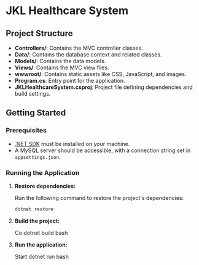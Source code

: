 # JKL Healthcare System

## Project Structure

- **Controllers/**: Contains the MVC controller classes.
- **Data/**: Contains the database context and related classes.
- **Models/**: Contains the data models.
- **Views/**: Contains the MVC view files.
- **wwwroot/**: Contains static assets like CSS, JavaScript, and images.
- **Program.cs**: Entry point for the application.
- **JKLHealthcareSystem.csproj**: Project file defining dependencies and build settings.

## Getting Started

### Prerequisites

- [.NET SDK](https://dotnet.microsoft.com/download) must be installed on your machine.
- A MySQL server should be accessible, with a connection string set in `appsettings.json`.

### Running the Application

1. **Restore dependencies:**

   Run the following command to restore the project's dependencies:
   ```bash
   dotnet restore

2. **Build the project:**

   Co
   dotnet build
bash
3. **Run the application:**

   Start 
   dotnet run
bash
